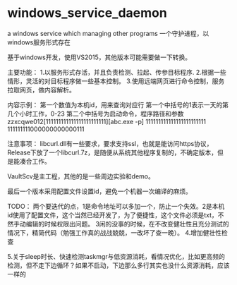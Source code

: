 # windows_service_daemon
a windows service which managing other programs   一个守护进程，以windows服务形式存在


基于windows开发，使用VS2015，其他版本可能需要做一下转换。

主要功能：
1.以服务形式存活，并且负责检测、拉起、传参目标程序.
2.根据一些情形，灵活的对目标程序做一些基本控制。
3.使用远端网页进行命令控制，服务拉取网页，做内容解析。

内容示例：
第一个数值为本机id，用来查询对应行
第一个中括号的1表示一天的第几个小时工作，0-23
第二个中括号为启动命令，程序路径和参数
zzxcqwe012[111111111111111111111111][abc.exe -p]
111111111111111111111111
111111111000000000000111



注意事项：
libcurl.dll有一些要求，要求支持ssl，也就是能访问https协议，Release下放了一个libcurl.7z，是随便从系统其他程序复制的，不确定版本，但是能凑合工作。


VaultScv是主工程，其他的是一些周边实验和demo。


最后一个版本采用配置文件设置id，避免一个机器一次编译的麻烦。


TODO：
两个要迭代的点，1是命令地址可以多加一个，防止一个失效。2是本机id使用了配置文件，这个当然已经开发了，为了便捷性，这个文件必须是txt，不然手动编辑的时候权限出问题。
3闲的没事的时候，在不改变健壮性且充分测试的情况下，精简代码（勉强工作真的战战兢兢，一改坏了查一晚）。
4.增加健壮性检查


5.关于sleep时长、快速检测taskmgr与低资源消耗，看情况优化，比如更高频的检测，但不走下边循环？如果不启动，下边那么多行其实也没什么资源消耗，应该一样的
























